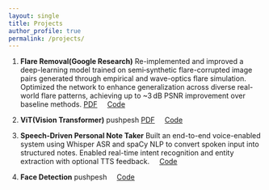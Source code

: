 ```yaml
---
layout: single
title: Projects
author_profile: true
permalink: /projects/
---
```


1. **Flare Removal(Google Research)**
Re-implemented and improved a deep-learning model trained on semi‑synthetic flare-corrupted image pairs generated through empirical and wave-optics flare simulation. Optimized the network to enhance generalization across diverse real-world flare patterns, achieving up to ~3 dB PSNR improvement over baseline methods.
<i class="far fa-file-pdf"></i> [PDF](https://arxiv.org/pdf/2011.12485.pdf) &nbsp; &nbsp; <i class="fab fa-github"></i> [Code](https://github.com/xPushpeshx/flare_removal)

2. **ViT(Vision Transformer)**
pushpesh
<i class="far fa-file-pdf"></i> [PDF](https://arxiv.org/pdf/2010.11929v2.pdf) &nbsp; &nbsp; <i class="fab fa-github"></i> [Code](https://github.com/xPushpeshx/ViT_visionTransformer)

3. **Speech-Driven Personal Note Taker**
Built an end-to-end voice-enabled system using Whisper ASR and spaCy NLP to convert spoken input into structured notes. Enabled real-time intent recognition and entity extraction with optional TTS feedback.
<i class="far fa-file-pdf"></i> &nbsp; &nbsp; <i class="fab fa-github"></i> [Code](https://github.com/xPushpeshx/notesTaker)

4. **Face Detection**
pushpesh
<i class="far fa-file-pdf"></i>  &nbsp; &nbsp; <i class="fab fa-github"></i> [Code](https://github.com/xPushpeshx/face_detection)